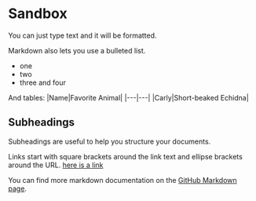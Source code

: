 # Sandbox

You can just type text and it will be formatted.

Markdown also lets you use a bulleted list.
* one
* two
* three and four

And tables:
|Name|Favorite Animal|
|---|---|
|Carly|Short-beaked Echidna|

## Subheadings
Subheadings are useful to help you structure your documents.

Links start with square brackets around the link text and ellipse brackets around the URL. [here is a link](https://en.wikipedia.org/wiki/Main_Page)

You can find more markdown documentation on the [GitHub Markdown page](https://docs.github.com/en/get-started/writing-on-github/getting-started-with-writing-and-formatting-on-github/basic-writing-and-formatting-syntax).
